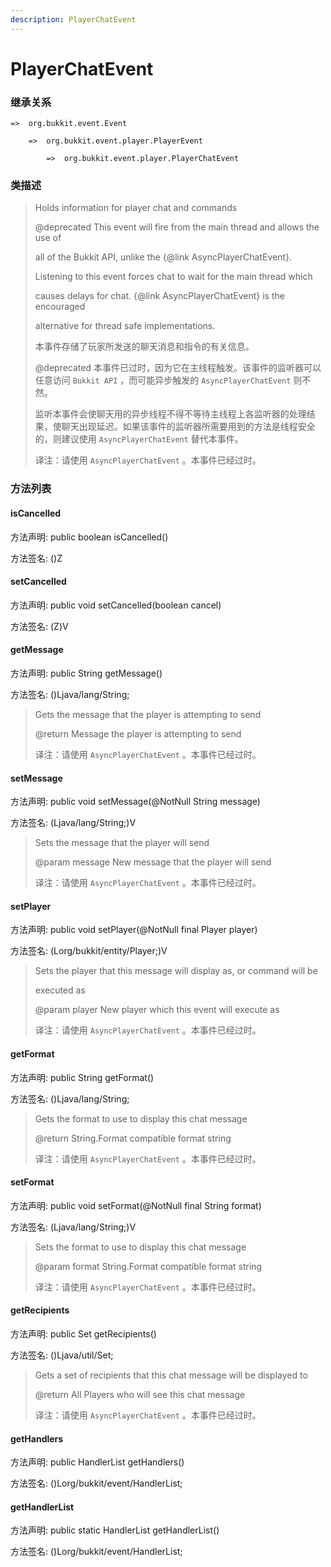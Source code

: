 ```yaml
---
description: PlayerChatEvent
---
```


# PlayerChatEvent

### 继承关系

    =>  org.bukkit.event.Event

        =>  org.bukkit.event.player.PlayerEvent

            =>  org.bukkit.event.player.PlayerChatEvent

### 类描述

> Holds information for player chat and commands
>
> @deprecated This event will fire from the main thread and allows the use of
>
> all of the Bukkit API, unlike the {@link AsyncPlayerChatEvent}.
>
> <p>
>
> Listening to this event forces chat to wait for the main thread which
>
> causes delays for chat. {@link AsyncPlayerChatEvent} is the encouraged
>
> alternative for thread safe implementations.
> 
> 本事件存储了玩家所发送的聊天消息和指令的有关信息。
>
> @deprecated 本事件已过时，因为它在主线程触发。该事件的监听器可以任意访问 `Bukkit API` ，而可能异步触发的 `AsyncPlayerChatEvent` 则不然。
>
> 监听本事件会使聊天用的异步线程不得不等待主线程上各监听器的处理结果，使聊天出现延迟。如果该事件的监听器所需要用到的方法是线程安全的，则建议使用 `AsyncPlayerChatEvent` 替代本事件。
> 
> 译注：请使用 `AsyncPlayerChatEvent` 。本事件已经过时。

### 方法列表

#### isCancelled

方法声明: public boolean isCancelled()

方法签名: ()Z

#### setCancelled

方法声明: public void setCancelled(boolean cancel)

方法签名: (Z)V

#### getMessage

方法声明: public String getMessage()

方法签名: ()Ljava/lang/String;

> Gets the message that the player is attempting to send
>
> @return Message the player is attempting to send
> 
> 译注：请使用 `AsyncPlayerChatEvent` 。本事件已经过时。

#### setMessage

方法声明: public void setMessage(@NotNull String message)

方法签名: (Ljava/lang/String;)V

> Sets the message that the player will send
>
> @param message New message that the player will send
> 
> 译注：请使用 `AsyncPlayerChatEvent` 。本事件已经过时。

#### setPlayer

方法声明: public void setPlayer(@NotNull final Player player)

方法签名: (Lorg/bukkit/entity/Player;)V

> Sets the player that this message will display as, or command will be
>
> executed as
>
> @param player New player which this event will execute as
> 
> 译注：请使用 `AsyncPlayerChatEvent` 。本事件已经过时。

#### getFormat

方法声明: public String getFormat()

方法签名: ()Ljava/lang/String;

> Gets the format to use to display this chat message
>
> @return String.Format compatible format string
> 
> 译注：请使用 `AsyncPlayerChatEvent` 。本事件已经过时。

#### setFormat

方法声明: public void setFormat(@NotNull final String format)

方法签名: (Ljava/lang/String;)V

> Sets the format to use to display this chat message
>
> @param format String.Format compatible format string
> 
> 译注：请使用 `AsyncPlayerChatEvent` 。本事件已经过时。

#### getRecipients

方法声明: public Set<Player> getRecipients()

方法签名: ()Ljava/util/Set;

> Gets a set of recipients that this chat message will be displayed to
>
> @return All Players who will see this chat message
> 
> 译注：请使用 `AsyncPlayerChatEvent` 。本事件已经过时。

#### getHandlers

方法声明: public HandlerList getHandlers()

方法签名: ()Lorg/bukkit/event/HandlerList;

#### getHandlerList

方法声明: public static HandlerList getHandlerList()

方法签名: ()Lorg/bukkit/event/HandlerList;